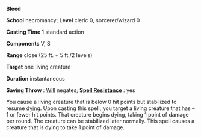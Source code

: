  **Bleed**

**School** necromancy; **Level** cleric 0, sorcerer/wizard 0

**Casting Time** 1 standard action

**Components** V, S

**Range** close (25 ft. + 5 ft./2 levels)

**Target** one living creature

**Duration** instantaneous

**Saving Throw** : [Will](../combat#_will) negates; **[Spell Resistance](../glossary#_spell-resistance)** : yes

You cause a living creature that is below 0 hit points but stabilized to resume [dying](../glossary#_dying). Upon casting this spell, you target a living creature that has –1 or fewer hit points. That creature begins dying, taking 1 point of damage per round. The creature can be stabilized later normally. This spell causes a creature that is dying to take 1 point of damage.

